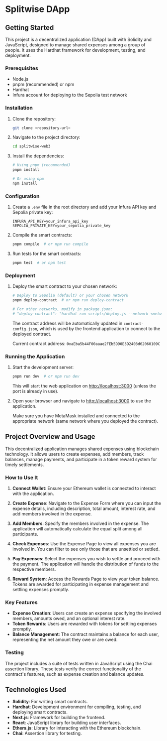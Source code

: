 # Splitwise DApp

## Getting Started

This project is a decentralized application (DApp) built with Solidity and JavaScript, designed to manage shared expenses among a group of people. It uses the Hardhat framework for development, testing, and deployment.

### Prerequisites

- Node.js
- pnpm (recommended) or npm
- Hardhat
- Infura account for deploying to the Sepolia test network

### Installation

1. Clone the repository:
   ```bash
   git clone <repository-url>
   ```
2. Navigate to the project directory:
   ```bash
   cd splitwise-web3
   ```
3. Install the dependencies:

   ```bash
   # Using pnpm (recommended)
   pnpm install

   # Or using npm
   npm install
   ```

### Configuration

1. Create a `.env` file in the root directory and add your Infura API key and Sepolia private key:

   ```env
   INFURA_API_KEY=your_infura_api_key
   SEPOLIA_PRIVATE_KEY=your_sepolia_private_key
   ```

2. Compile the smart contracts:

   ```bash
   pnpm compile  # or npm run compile
   ```

3. Run tests for the smart contracts:
   ```bash
   pnpm test  # or npm test
   ```

### Deployment

1. Deploy the smart contract to your chosen network:

   ```bash
   # Deploy to Sepolia (default) or your chosen network
   pnpm deploy-contract  # or npm run deploy-contract

   # For other networks, modify in package.json:
   # "deploy-contract": "hardhat run scripts/deploy.js --network <network-name>"
   ```

   The contract address will be automatically updated in `contract-config.json`, which is used by the frontend application to connect to the deployed contract.

   Current contract address: `0xaEba5b44F00aaae2FEb5D90E3D2403d62060109C`

### Running the Application

1. Start the development server:

   ```bash
   pnpm run dev  # or npm run dev
   ```

   This will start the web application on [http://localhost:3000](http://localhost:3000) (unless the port is already in use).

2. Open your browser and navigate to [http://localhost:3000](http://localhost:3000) to use the application.

   Make sure you have MetaMask installed and connected to the appropriate network (same network where you deployed the contract).

## Project Overview and Usage

This decentralized application manages shared expenses using blockchain technology. It allows users to create expenses, add members, track balances, manage payments, and participate in a token reward system for timely settlements.

### How to Use It

1. **Connect Wallet**: Ensure your Ethereum wallet is connected to interact with the application.

2. **Create Expense**: Navigate to the Expense Form where you can input the expense details, including description, total amount, interest rate, and add members involved in the expense.

3. **Add Members**: Specify the members involved in the expense. The application will automatically calculate the equal split among all participants.

4. **Check Expenses**: Use the Expense Page to view all expenses you are involved in. You can filter to see only those that are unsettled or settled.

5. **Pay Expenses**: Select the expenses you wish to settle and proceed with the payment. The application will handle the distribution of funds to the respective members.

6. **Reward System**: Access the Rewards Page to view your token balance. Tokens are awarded for participating in expense management and settling expenses promptly.

### Key Features

- **Expense Creation**: Users can create an expense specifying the involved members, amounts owed, and an optional interest rate.
- **Token Rewards**: Users are rewarded with tokens for settling expenses promptly.
- **Balance Management**: The contract maintains a balance for each user, representing the net amount they owe or are owed.

### Testing

The project includes a suite of tests written in JavaScript using the Chai assertion library. These tests verify the correct functionality of the contract's features, such as expense creation and balance updates.

## Technologies Used

- **Solidity**: For writing smart contracts.
- **Hardhat**: Development environment for compiling, testing, and deploying smart contracts.
- **Next.js**: Framework for building the frontend.
- **React**: JavaScript library for building user interfaces.
- **Ethers.js**: Library for interacting with the Ethereum blockchain.
- **Chai**: Assertion library for testing.
